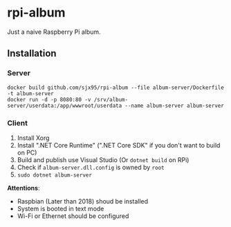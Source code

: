 # rpi-album

Just a naive Raspberry Pi album.

## Installation

### Server
```
docker build github.com/sjx95/rpi-album --file album-server/Dockerfile -t album-server
docker run -d -p 8080:80 -v /srv/album-server/userdata:/app/wwwroot/userdata --name album-server album-server
```

### Client

1. Install Xorg
2. Install ".NET Core Runtime" (".NET Core SDK" if you don't want to build on PC)
3. Build and publish use Visual Studio (Or `dotnet build` on RPi)
4. Check if `album-server.dll.config` is owned by `root`
4. `sudo dotnet album-server`

**Attentions**:
- Raspbian (Later than 2018) shoud be installed
- System is booted in text mode
- Wi-Fi or Ethernet should be configured
